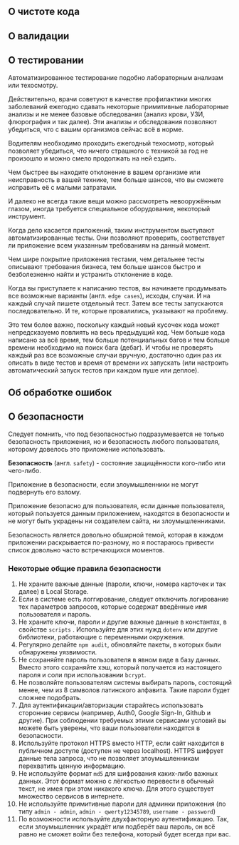 ## О чистоте кода

## О валидации

## О тестировании

Автоматизированное тестирование подобно лабораторным анализам или техосмотру. 

<!-- Визуально вы можете не видеть проблему, но внутри вас, скрытно от глаз может что-то происходить, о чём вы не подозреваете. -->

Действительно, врачи советуют в качестве профилактики многих заболеваний ежегодно сдавать некоторые примитивные лабораторные анализы и не менее базовые обследования (анализ крови, УЗИ, флюрография и так далее). Эти анализы и обследования позволяют убедиться, что с вашим организмов сейчас всё в норме.

Водителям необходимо проходить ежегодный техосмотр, который позволяет убедиться, что ничего страшного с техникой за год не произошло и можно смело продолжать на ней ездить.

Чем быстрее вы находите отклонение в вашем организме или неисправность в вашей технике, тем больше шансов, что вы сможете исправить её с малыми затратами. 

И далеко не всегда такие вещи можно рассмотреть невооружённым глазом, иногда требуется специальное оборудование, некоторый инструмент.

<!-- Тем не менее, иногда находится что-то, о чём мы не знаем, что визуально не видно. И обычно чем раньше вы это находите, тем проще это исправить. -->

Когда дело касается приложений, таким инструментом выступают автоматизированные тесты. Они позволяют проверить, соответствует ли приложение всем указанным требованиям на данный момент.

Чем шире покрытие приложения тестами, чем детальнее тесты описывают требования бизнеса, тем больше шансов быстро и безболезненно найти и устранить отклонение в коде.

Когда вы приступаете к написанию тестов, вы начинаете продумывать все возможные варианты (англ. `edge cases`), исходы, случаи. И на каждый случай пишете отдельный тест. Затем все тесты запускаются последовательно. И те, которые провалились, указывают на проблему.

<!-- Иногда еория вероятностей и комбинаторика позволяют  -->

Это тем более важно, поскольку каждый новый кусочек кода может непредсказуемо повлиять на весь предыдущий код. Чем больше кода написано за всё время, тем больше потенциальных багов и тем больше времени необходимо на поиск бага (дебаг). И чтобы не проверять каждый раз все возможные случаи вручную, достаточно один раз их описать в виде тестов и время от времени их запускать (или настроить автоматический запуск тестов при каждом пуше или деплое).


<!--  И именно запуск тестов позволяет убедиться, что ничего не сломалось, что приложение по-прежнему удовлетворяет всем требованиям. -->

<!-- Если после каждого нового обновления не делать проверки, то шанс появления непредсказуемого бага, который повлечёт за собой многочасовой безудержный дебаг, существенно возрастают. -->
<!-- 
Всё это позволяет быть уверенным, что с вашим о -->

<!--  и тем больше шансов, что удастся найти какое-то отклонение от первоначального задания. -->
<!--   из технического задания -->

## Об обработке ошибок

## О безопасности

Следует помнить, что под безопасностью подразумевается не только безопасность приложения, но и безопасность любого пользователя, которому довелось это приложение использовать.

**Безопасность** (англ. `safety`) - состояние защищённости кого-либо или чего-либо.

Приложение в безопасности, если злоумышленники не могут подвернуть его взлому.

Приложение безопасно для пользователя, если данные пользователя, который пользуется данным приложением, находятся в безопасности и не могут быть украдены ни создателем сайта, ни злоумышленниками.

Безопасность является довольно обширной темой, которая в каждом приложении раскрывается по-разному, но я постараюсь привести список довольно часто встречающихся моментов.

### Некоторые общие правила безопасности
1) Не храните важные данные (пароли, ключи, номера карточек и так далее) в Local Storage.
2) Если в системе есть логгирование, следует отключить логирование тех параметров запросов, которые содержат введённые имя пользователя и пароль.
3) Не храните ключи, пароли и другие важные данные в константах, в свойстве `scripts` . Используйте для этих нужд `dotenv` или другие библиотеки, работающие с переменными окружения.
4) Регулярно делайте `npm audit`, обновляйте пакеты, в которых были обнаружены уязвимости.
5) Не сохраняйте пароль пользователя в явном виде в базу данных. Вместо этого сохраняйте хэш, который получается из настоящего пароля и соли при использовании `bcrypt`.
6) Не позволяйте пользователям системы выбирать пароль, состоящий менее, чем из 8 символов латинского алфавита. Такие пароли будет сложнее подобрать.
7) Для аутентификации/авторизации старайтесь использовать сторонние сервисы (например, Auth0, Google Sign-In, Github и другие). При соблюдении требуемых этими сервисами условий вы можете быть уверены, что ваши пользователи находятся в безопасности.
8) Используйте протокол HTTPS вместо HTTP, если сайт находится в публичном доступе (доступен не через localhost). HTTPS шифрует данные тела запроса, что не позволяет злоумышленникам перехватить ценную информацию.
9) Не используйте формат `md5` для шифрования каких-либо важных данных. Этот формат можно с лёгкостью перевести в обычный текст, не имея при этом никакого ключа. Для этого существует множество сервисов в интернете.
10) Не используйте примитивные пароли для админки приложения (по типу `admin - admin`, `admin - qwerty12345789`, `username - password`)
11) По возможности используйте двухфакторную аутентификацию. Так, если злоумышленник украдёт или подберёт ваш пароль, он всё равно не сможет войти без телефона, который будет всегда при вас.

##
